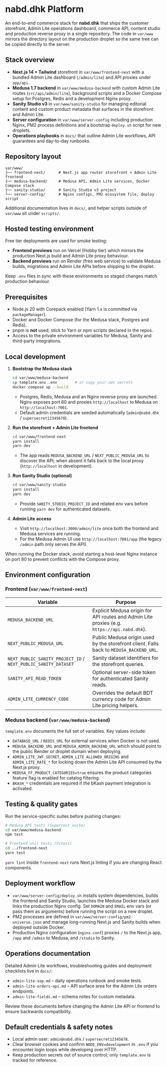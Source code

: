 # nabd.dhk Platform

An end-to-end commerce stack for **nabd.dhk** that ships the customer storefront, Admin Lite operations dashboard, commerce API, content studio and production reverse proxy in a single repository. The code in `var/www` mirrors the directory layout on the production droplet so the same tree can be copied directly to the server.

## Stack overview

- **Next.js 14 + Tailwind** storefront in `var/www/frontend-next` with a bundled Admin Lite dashboard (`/admin/lite`) and API proxies under `app/api`.
- **Medusa 1.7 backend** in `var/www/medusa-backend` with custom Admin Lite routes (`src/api/admin/lite`), background scripts and a Docker Compose setup for Postgres, Redis and a development Nginx proxy.
- **Sanity Studio v3** in `var/www/sanity-studio` for managing editorial content and custom product metadata that surfaces in the storefront and Admin Lite.
- **Server configuration** in `var/www/server-config` including production Nginx, PM2 process definitions and a bootstrap `deploy.sh` script for new droplets.
- **Operations playbooks** in `docs/` that outline Admin Lite workflows, API guarantees and day-to-day runbooks.

## Repository layout

```text
var/www/
├── frontend-next/      # Next.js app router storefront + Admin Lite frontend
├── medusa-backend/     # Medusa API, Admin Lite services, Docker Compose stack
├── sanity-studio/      # Sanity Studio v3 project
└── server-config/      # Nginx configs, PM2 ecosystem file, deploy script
```

Additional documentation lives in `docs/`, and helper scripts outside of `var/www` sit under `scripts/`.

## Hosted testing environment

Free tier deployments are used for smoke testing:

- **Frontend previews** run on Vercel (Hobby tier) which mirrors the production Next.js build and Admin Lite proxy behaviour.
- **Backend previews** run on Render (free web service) to validate Medusa builds, migrations and Admin Lite APIs before shipping to the droplet.

Keep `.env` files in sync with these environments so staged changes match production behaviour.

## Prerequisites

- Node.js 20 with Corepack enabled (Yarn 1.x is committed via `packageManager`).
- Docker and Docker Compose (for the Medusa stack, Postgres and Redis).
- pnpm is **not** used; stick to Yarn or npm scripts declared in the repos.
- Access to the private environment variables for Medusa, Sanity and third-party integrations.

## Local development

1. **Bootstrap the Medusa stack**
   ```bash
   cd var/www/medusa-backend
   cp template.env .env        # or copy your own secrets
   docker compose up --build
   ```
   - Postgres, Redis, Medusa and an Nginx reverse proxy are launched. Nginx exposes port 80 and proxies `http://localhost` to Medusa on `http://localhost:7001`.
   - Default admin credentials are seeded automatically (`admin@nabd.dhk` / `supersecret12345678`).

2. **Run the storefront + Admin Lite frontend**
   ```bash
   cd var/www/frontend-next
   yarn install
   yarn dev
   ```
   - The app reads `MEDUSA_BACKEND_URL` / `NEXT_PUBLIC_MEDUSA_URL` to discover the API; when absent it falls back to the local proxy (`http://localhost` in development).

3. **Run Sanity Studio (optional)**
   ```bash
   cd var/www/sanity-studio
   yarn install
   yarn dev
   ```
   - Provide `SANITY_STUDIO_PROJECT_ID` and related env vars before running `yarn dev` for authenticated datasets.

4. **Admin Lite access**
   - Visit `http://localhost:3000/admin/lite` once both the frontend and Medusa services are running.
   - For the Medusa Admin UI use `http://localhost:7001/app` (the legacy `/admin` path only serves the API).

When running the Docker stack, avoid starting a host-level Nginx instance on port 80 to prevent conflicts with the Compose proxy.

## Environment configuration

### Frontend (`var/www/frontend-next`)

| Variable | Purpose |
| --- | --- |
| `MEDUSA_BACKEND_URL` | Explicit Medusa origin for API routes and Admin Lite proxies (e.g. `https://api.nabd.dhk`). |
| `NEXT_PUBLIC_MEDUSA_URL` | Public Medusa origin used by the storefront client. Falls back to `MEDUSA_BACKEND_URL`. |
| `NEXT_PUBLIC_SANITY_PROJECT_ID` / `NEXT_PUBLIC_SANITY_DATASET` | Sanity dataset identifiers for the storefront queries. |
| `SANITY_API_READ_TOKEN` | Optional server-side token for authenticated Sanity reads. |
| `ADMIN_LITE_CURRENCY_CODE` | Overrides the default BDT currency code for Admin Lite pricing helpers. |

### Medusa backend (`var/www/medusa-backend`)

`template.env` documents the full set of variables. Key values include:

- `DATABASE_URL` / `REDIS_URL` for external services when Docker is not used.
- `MEDUSA_BACKEND_URL` and `MEDUSA_ADMIN_BACKEND_URL` which should point to the public Render or droplet domain when deploying.
- `ADMIN_LITE_JWT_SECRET`, `ADMIN_LITE_ALLOWED_ORIGINS` and `ADMIN_LITE_RATE_*` for locking down the Admin Lite API consumed by the Next.js proxy.
- `MEDUSA_FF_PRODUCT_CATEGORIES=true` ensures the product categories feature flag is enabled for catalog filtering.
- `BKASH_*` credentials are required if the bKash payment integration is activated.

## Testing & quality gates

Run the service-specific suites before pushing changes:

```bash
# Medusa API tests (Supertest suite)
cd var/www/medusa-backend
npm test

# Frontend unit tests (Vitest)
cd ../frontend-next
yarn test
```

`yarn lint` inside `frontend-next` runs Next.js linting if you are changing React components.

## Deployment workflow

- `var/www/server-config/deploy.sh` installs system dependencies, builds the frontend and Sanity Studio, launches the Medusa Docker stack and links the production Nginx config. Set `DOMAIN` and `EMAIL` env vars (or pass them as arguments) before running the script on a new droplet.
- PM2 processes are defined in `var/www/server-config/pm2-universe.json` and manage long-running Next.js and Sanity builds when deployed outside Docker.
- Production Nginx configuration (`nginx.conf`) proxies `/` to the Next.js app, `/app` and `/admin` to Medusa, and `/studio` to Sanity.

## Operations documentation

Detailed Admin Lite workflows, troubleshooting guides and deployment checklists live in `docs/`:

- `admin-lite-sop.md` – daily operations runbook and smoke tests.
- `admin-lite-orders-api.md` – API surface area for the Admin Lite orders endpoints.
- `admin-lite-fields.md` – schema notes for custom metadata.

Review these documents before changing the Admin Lite API or frontend to ensure backwards compatibility.

## Default credentials & safety notes

- Local admin user: `admin@nabd.dhk` / `supersecret12345678`.
- Clear browser cookies and confirm `NODE_ENV=development` in `.env` if you encounter login loops while developing over HTTP.
- Keep production secrets out of source control; only `template.env` is tracked for reference.

